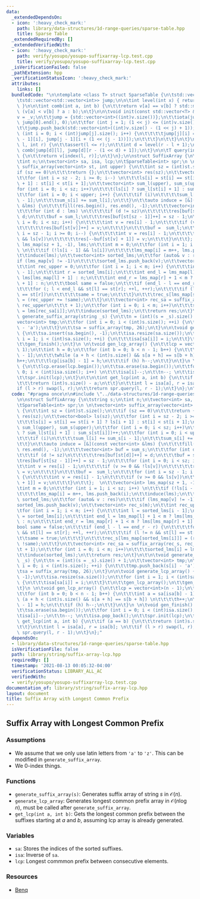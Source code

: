 ```yaml
---
data:
  _extendedDependsOn:
  - icon: ':heavy_check_mark:'
    path: library/data-structures/1d-range-queries/sparse-table.hpp
    title: Sparse Table
  _extendedRequiredBy: []
  _extendedVerifiedWith:
  - icon: ':heavy_check_mark:'
    path: verify/yosupo/yosupo-suffixarray-lcp.test.cpp
    title: verify/yosupo/yosupo-suffixarray-lcp.test.cpp
  _isVerificationFailed: false
  _pathExtension: hpp
  _verificationStatusIcon: ':heavy_check_mark:'
  attributes:
    links: []
  bundledCode: "\n\ntemplate <class T> struct SparseTable {\n\tstd::vector<T> v;\n\
    \tstd::vector<std::vector<int>> jump;\n\n\tint level(int x) { return 31 - __builtin_clz(x);\
    \ }\n\n\tint comb(int a, int b) {\n\t\treturn v[a] == v[b] ? std::min(a, b) :\
    \ (v[a] < v[b] ? a : b);\n\t}\n\n\tvoid init(const std::vector<T> &_v) {\n\t\t\
    v = _v;\n\t\tjump = {std::vector<int>((int)v.size())};\n\t\tiota(jump[0].begin(),\
    \ jump[0].end(), 0);\n\t\tfor (int j = 1; (1 << j) <= (int)v.size(); j++) {\n\t\
    \t\tjump.push_back(std::vector<int>((int)v.size() - (1 << j) + 1));\n\t\t\tfor\
    \ (int i = 0; i < (int)jump[j].size(); i++) {\n\t\t\t\tjump[j][i] = comb(jump[j\
    \ - 1][i], jump[j - 1][i + (1 << (j - 1))]);\n\t\t\t}\n\t\t}\n\t}\n\n\tint index(int\
    \ l, int r) {\n\t\tassert(l <= r);\n\t\tint d = level(r - l + 1);\n\t\treturn\
    \ comb(jump[d][l], jump[d][r - (1 << d) + 1]);\n\t}\n\n\tT query(int l, int r)\
    \ {\n\t\treturn v[index(l, r)];\n\t}\n};\n\nstruct SuffixArray {\n\tstring s;\n\
    \tint n;\n\tvector<int> sa, isa, lcp;\n\tSparseTable<int> spr;\n \n\tvector<int>\
    \ suffix_array(vector<int> st, int upper) {\n\t\tint sz = (int)st.size();\n\t\t\
    if (sz == 0)\n\t\t\treturn {};\n\t\tvector<int> res(sz);\n\t\tvector<bool> ls(sz);\n\
    \t\tfor (int i = sz - 2; i >= 0; i--) \n\t\t\tls[i] = st[i] == st[i + 1] ? ls[i\
    \ + 1] : st[i] < st[i + 1];\n\t\tvector<int> sum_l(upper), sum_s(upper);\n\t\t\
    for (int i = 0; i < sz; i++)\n\t\t\t(ls[i] ? sum_l[st[i] + 1] : sum_s[st[i]])++;\n\
    \t\tfor (int i = 0; i < upper; i++) {\n\t\t\tif (i)\n\t\t\t\tsum_l[i] += sum_s[i\
    \ - 1];\n\t\t\tsum_s[i] += sum_l[i];\n\t\t}\n\t\tauto induce = [&](const vector<int>\
    \ &lms) {\n\t\t\tfill(res.begin(), res.end(), -1);\n\t\t\tvector<int> buf = sum_s;\n\
    \t\t\tfor (int d : lms) \n\t\t\t\tif (d != sz)\n\t\t\t\t\tres[buf[st[d]]++] =\
    \ d;\n\t\t\tbuf = sum_l;\n\t\t\tres[buf[st[sz - 1]]++] = sz - 1;\n\t\t\tfor (int\
    \ i = 0; i < sz; i++) {\n\t\t\t\tint v = res[i] - 1;\n\t\t\t\tif (v >= 0 && !ls[v])\n\
    \t\t\t\t\tres[buf[st[v]]++] = v;\n\t\t\t}\n\t\t\tbuf =  sum_l;\n\t\t\tfor (int\
    \ i = sz - 1; i >= 0; i--) {\n\t\t\t\tint v = res[i] - 1;\n\t\t\t\tif (v >= 0\
    \ && ls[v])\n\t\t\t\t\tres[--buf[st[v] + 1]] = v;\n\t\t\t}\n\t\t};  \n\t\tvector<int>\
    \ lms_map(sz + 1, -1), lms;\n\t\tint m = 0;\n\t\tfor (int i = 1; i < sz; i++)\
    \ \n\t\t\tif (!ls[i - 1] && ls[i])\n\t\t\t\tlms_map[i] = m++, lms.push_back(i);\n\
    \t\tinduce(lms);\n\t\tvector<int> sorted_lms;\n\t\tfor (auto& v : res)\n\t\t\t\
    if (lms_map[v] != -1)\n\t\t\t\tsorted_lms.push_back(v);\n\t\tvector<int> rec_s(m);\n\
    \t\tint rec_upper = 0;\n\t\tfor (int i = 1; i < m; i++) {\n\t\t\tint l = sorted_lms[i\
    \ - 1];\n\t\t\tint r = sorted_lms[i];\n\t\t\tint end_l = lms_map[l] + 1 < m ?\
    \ lms[lms_map[l] + 1] : n;\n\t\t\tint end_r = lms_map[r] + 1 < m ? lms[lms_map[r]\
    \ + 1] : n;\n\t\t\tbool same = false;\n\t\t\tif (end_l - l == end_r - r) {\n\t\
    \t\t\tfor (; l < end_l && st[l] == st[r]; ++l, ++r);\n\t\t\t\tif (l != n && st[l]\
    \ == st[r])\n\t\t\t\t\tsame = true;\n\t\t\t}\n\t\t\trec_s[lms_map[sorted_lms[i]]]\
    \ = (rec_upper += !same);\n\t\t}\n\t\tvector<int> rec_sa = suffix_array(rec_s,\
    \ rec_upper\n\t\t\t + 1);\n\t\tfor (int i = 0; i < m; i++)\n\t\t\tsorted_lms[i]\
    \ = lms[rec_sa[i]];\n\t\tinduce(sorted_lms);\n\t\treturn res;\n\t}\n\t\n\tvoid\
    \ generate_suffix_array(string _s) {\n\t\tn = (int)(s = _s).size() + 1;\n\t\t\
    vector<int> tmp;\n\t\tfor (int i = 0; i < (int)s.size(); ++i) {\n\t\t\ttmp.push_back(s[i]\
    \ - 'a');\n\t\t}\n\t\tsa = suffix_array(tmp, 26);\n\t}\n\n\tvoid generate_lcp_array()\
    \ {\n\t\tsa.insert(sa.begin(), -1);\n\t\tisa.resize(sa.size());\n\t\tfor (int\
    \ i = 1; i < (int)sa.size(); ++i) {\n\t\t\tisa[sa[i]] = i;\n\t\t}\t\n\t\tgen_lcp_array();\n\
    \t\tgen_finish();\n\t}\n \n\tvoid gen_lcp_array() {\n\t\tlcp = vector<int>(n -\
    \ 1);\n\t\tint h = 0;\n\t\tfor (int b = 0; b < n - 1; b++) {\n\t\t\tint a = sa[isa[b]\
    \ - 1];\n\t\t\twhile (a + h < (int)s.size() && s[a + h] == s[b + h]) \n\t\t\t\t\
    h++;\n\t\t\tlcp[isa[b] - 1] = h;\n\t\t\tif (h) h--;\n\t\t}\n\t}\n \n\tvoid gen_finish()\
    \ {\n\t\tlcp.erase(lcp.begin());\n\t\tsa.erase(sa.begin());\n\t\tfor (int i =\
    \ 0; i < (int)isa.size(); i++) \n\t\t\tisa[i]--;\n\t\tn--; \n\t\tisa.pop_back();\n\
    \t\tspr.init(lcp);\n\t}\n\t\n\tint get_lcp(int a, int b) {\n\t\tif (a == b) {\n\
    \t\t\treturn (int)s.size() - a;\n\t\t}\n\t\tint l = isa[a], r = isa[b]; \n\t\t\
    if (l > r) swap(l, r);\n\t\treturn spr.query(l, r - 1);\n\t}\n};\n"
  code: "#pragma once\n\n#include \"../data-structures/1d-range-queries/sparse-table.hpp\"\
    \n\nstruct SuffixArray {\n\tstring s;\n\tint n;\n\tvector<int> sa, isa, lcp;\n\
    \tSparseTable<int> spr;\n \n\tvector<int> suffix_array(vector<int> st, int upper)\
    \ {\n\t\tint sz = (int)st.size();\n\t\tif (sz == 0)\n\t\t\treturn {};\n\t\tvector<int>\
    \ res(sz);\n\t\tvector<bool> ls(sz);\n\t\tfor (int i = sz - 2; i >= 0; i--) \n\
    \t\t\tls[i] = st[i] == st[i + 1] ? ls[i + 1] : st[i] < st[i + 1];\n\t\tvector<int>\
    \ sum_l(upper), sum_s(upper);\n\t\tfor (int i = 0; i < sz; i++)\n\t\t\t(ls[i]\
    \ ? sum_l[st[i] + 1] : sum_s[st[i]])++;\n\t\tfor (int i = 0; i < upper; i++) {\n\
    \t\t\tif (i)\n\t\t\t\tsum_l[i] += sum_s[i - 1];\n\t\t\tsum_s[i] += sum_l[i];\n\
    \t\t}\n\t\tauto induce = [&](const vector<int> &lms) {\n\t\t\tfill(res.begin(),\
    \ res.end(), -1);\n\t\t\tvector<int> buf = sum_s;\n\t\t\tfor (int d : lms) \n\t\
    \t\t\tif (d != sz)\n\t\t\t\t\tres[buf[st[d]]++] = d;\n\t\t\tbuf = sum_l;\n\t\t\
    \tres[buf[st[sz - 1]]++] = sz - 1;\n\t\t\tfor (int i = 0; i < sz; i++) {\n\t\t\
    \t\tint v = res[i] - 1;\n\t\t\t\tif (v >= 0 && !ls[v])\n\t\t\t\t\tres[buf[st[v]]++]\
    \ = v;\n\t\t\t}\n\t\t\tbuf =  sum_l;\n\t\t\tfor (int i = sz - 1; i >= 0; i--)\
    \ {\n\t\t\t\tint v = res[i] - 1;\n\t\t\t\tif (v >= 0 && ls[v])\n\t\t\t\t\tres[--buf[st[v]\
    \ + 1]] = v;\n\t\t\t}\n\t\t};  \n\t\tvector<int> lms_map(sz + 1, -1), lms;\n\t\
    \tint m = 0;\n\t\tfor (int i = 1; i < sz; i++) \n\t\t\tif (!ls[i - 1] && ls[i])\n\
    \t\t\t\tlms_map[i] = m++, lms.push_back(i);\n\t\tinduce(lms);\n\t\tvector<int>\
    \ sorted_lms;\n\t\tfor (auto& v : res)\n\t\t\tif (lms_map[v] != -1)\n\t\t\t\t\
    sorted_lms.push_back(v);\n\t\tvector<int> rec_s(m);\n\t\tint rec_upper = 0;\n\t\
    \tfor (int i = 1; i < m; i++) {\n\t\t\tint l = sorted_lms[i - 1];\n\t\t\tint r\
    \ = sorted_lms[i];\n\t\t\tint end_l = lms_map[l] + 1 < m ? lms[lms_map[l] + 1]\
    \ : n;\n\t\t\tint end_r = lms_map[r] + 1 < m ? lms[lms_map[r] + 1] : n;\n\t\t\t\
    bool same = false;\n\t\t\tif (end_l - l == end_r - r) {\n\t\t\t\tfor (; l < end_l\
    \ && st[l] == st[r]; ++l, ++r);\n\t\t\t\tif (l != n && st[l] == st[r])\n\t\t\t\
    \t\tsame = true;\n\t\t\t}\n\t\t\trec_s[lms_map[sorted_lms[i]]] = (rec_upper +=\
    \ !same);\n\t\t}\n\t\tvector<int> rec_sa = suffix_array(rec_s, rec_upper\n\t\t\
    \t + 1);\n\t\tfor (int i = 0; i < m; i++)\n\t\t\tsorted_lms[i] = lms[rec_sa[i]];\n\
    \t\tinduce(sorted_lms);\n\t\treturn res;\n\t}\n\t\n\tvoid generate_suffix_array(string\
    \ _s) {\n\t\tn = (int)(s = _s).size() + 1;\n\t\tvector<int> tmp;\n\t\tfor (int\
    \ i = 0; i < (int)s.size(); ++i) {\n\t\t\ttmp.push_back(s[i] - 'a');\n\t\t}\n\t\
    \tsa = suffix_array(tmp, 26);\n\t}\n\n\tvoid generate_lcp_array() {\n\t\tsa.insert(sa.begin(),\
    \ -1);\n\t\tisa.resize(sa.size());\n\t\tfor (int i = 1; i < (int)sa.size(); ++i)\
    \ {\n\t\t\tisa[sa[i]] = i;\n\t\t}\t\n\t\tgen_lcp_array();\n\t\tgen_finish();\n\
    \t}\n \n\tvoid gen_lcp_array() {\n\t\tlcp = vector<int>(n - 1);\n\t\tint h = 0;\n\
    \t\tfor (int b = 0; b < n - 1; b++) {\n\t\t\tint a = sa[isa[b] - 1];\n\t\t\twhile\
    \ (a + h < (int)s.size() && s[a + h] == s[b + h]) \n\t\t\t\th++;\n\t\t\tlcp[isa[b]\
    \ - 1] = h;\n\t\t\tif (h) h--;\n\t\t}\n\t}\n \n\tvoid gen_finish() {\n\t\tlcp.erase(lcp.begin());\n\
    \t\tsa.erase(sa.begin());\n\t\tfor (int i = 0; i < (int)isa.size(); i++) \n\t\t\
    \tisa[i]--;\n\t\tn--; \n\t\tisa.pop_back();\n\t\tspr.init(lcp);\n\t}\n\t\n\tint\
    \ get_lcp(int a, int b) {\n\t\tif (a == b) {\n\t\t\treturn (int)s.size() - a;\n\
    \t\t}\n\t\tint l = isa[a], r = isa[b]; \n\t\tif (l > r) swap(l, r);\n\t\treturn\
    \ spr.query(l, r - 1);\n\t}\n};"
  dependsOn:
  - library/data-structures/1d-range-queries/sparse-table.hpp
  isVerificationFile: false
  path: library/string/suffix-array-lcp.hpp
  requiredBy: []
  timestamp: '2021-08-13 00:05:32-04:00'
  verificationStatus: LIBRARY_ALL_AC
  verifiedWith:
  - verify/yosupo/yosupo-suffixarray-lcp.test.cpp
documentation_of: library/string/suffix-array-lcp.hpp
layout: document
title: Suffix Array with Longest Common Prefix
---
```


## Suffix Array with Longest Common Prefix

### Assumptions
- We assume that we only use latin letters from `'a'` to `'z'`. This can be modified in `generate_suffix_array`. 
- We $0$-index things. 

### Functions
- `generate_suffix_array(s)`: Generates suffix array of string $s$ in $\mathcal O(n)$.
- `generate_lcp_array`: Generates longest common prefix array in $\mathcal O(n \log n)$, must be called after `generate_suffix_array`.
- `get_lcp(int a, int b)`: Gets the longest common prefix between the suffixes starting at $a$ and $b$, assuming lcp array is already generated.

### Variables
- `sa`: Stores the indices of the sorted suffixes.
- `isa`: Inverse of `sa`. 
- `lcp`: Longest commmon prefix between consecutive elements. 

### Resources
- [Benq](https://github.com/bqi343/USACO/blob/master/Implementations/content/strings%20(14)/Light/SuffixArrayLinear.h)